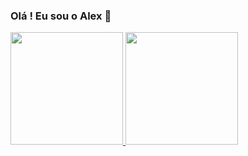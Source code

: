 ### Olá ! Eu sou o Alex 👋
<div>
  <a href="https://github.com/alexcristhyan">
  <img height="180em" src="https://github-readme-stats.vercel.app/api?username=alexcristhyan&show_icons=true&theme=radical&include_all_commits=true&count_private=true"/>
  <img height="180em" src="https://github-readme-stats.vercel.app/api/top-langs/?username=alexcristhyan&layout=compact&langs_count=7&theme=radical"/> 
</div>
<!--
**AlexCristhyan/AlexCristhyan** is a ✨ _special_ ✨ repository because its `README.md` (this file) appears on your GitHub profile.

Here are some ideas to get you started:

- 🔭 I’m currently working on ...
- 🌱 I’m currently learning ...
- 👯 I’m looking to collaborate on ...
- 🤔 I’m looking for help with ...
- 💬 Ask me about ...
- 📫 How to reach me: ...
- 😄 Pronouns: ...
- ⚡ Fun fact: ...
-->
